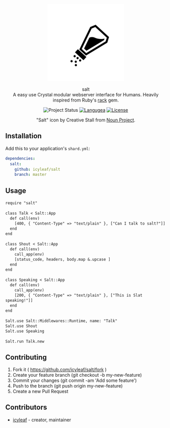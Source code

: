 <p align="center">
  <a href="https://github.com/icyleaf/salt">
    <img alt="salt icon" src="./icon.svg" width="240" height="240" />
  </a>
</p>

<p align="center">
  salt
  <br />
  A easy use Crystal modular webserver interface for Humans. Heavily inspired from Ruby's <a href="https://github.com/rack/rack">rack</a> gem.
</p>

<p align="center">
  <img alt="Project Status" src="https://img.shields.io/badge/status-WIP-yellow.svg">
  <a href="https://crystal-lang.org/"><img alt="Langugea" src="https://img.shields.io/badge/language-crystal-776791.svg"></a>
  <a href="https://github.com/icyleaf/hpr/blob/master/LICENSE"><img alt="License" src="https://img.shields.io/github/license/icyleaf/salt.svg"></a>
</p>

<p align="center">
  "Salt" icon by Creative Stall from <a href="https://thenounproject.com">Noun Project</a>.
</p>

## Installation

Add this to your application's `shard.yml`:

```yaml
dependencies:
  salt:
    github: icyleaf/salt
    branch: master
```

## Usage

```crystal
require "salt"

class Talk < Salt::App
  def call(env)
    [400, { "Content-Type" => "text/plain" }, ["Can I talk to salt?"]]
  end
end

class Shout < Salt::App
  def call(env)
    call_app(env)
    [status_code, headers, body.map &.upcase ]
  end
end

class Speaking < Salt::App
  def call(env)
    call_app(env)
    [200, { "Content-Type" => "text/plain" }, ["This is Slat speaking!"]]
  end
end

Salt.use Salt::Middlewares::Runtime, name: "Talk"
Salt.use Shout
Salt.use Speaking

Salt.run Talk.new

```

## Contributing

1. Fork it ( https://github.com/icyleaf/salt/fork )
2. Create your feature branch (git checkout -b my-new-feature)
3. Commit your changes (git commit -am 'Add some feature')
4. Push to the branch (git push origin my-new-feature)
5. Create a new Pull Request

## Contributors

- [icyleaf](https://github.com/icyleaf) - creator, maintainer
